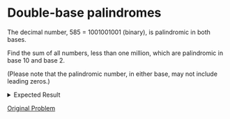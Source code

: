 # Double-base palindromes

The decimal number, 585 = 1001001001 (binary), is palindromic in both bases.

Find the sum of all numbers, less than one million, which are palindromic in base 10 and base 2.

(Please note that the palindromic number, in either base, may not include leading zeros.)

<details> 
<summary>Expected Result</summary>
<pre>
872187
</pre>
</details>

[Original Problem](https://projecteuler.net/problem=36)
